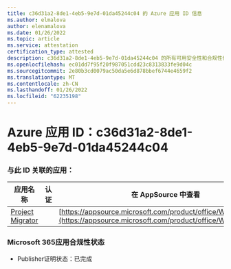 ```yaml
---
title: c36d31a2-8de1-4eb5-9e7d-01da45244c04 的 Azure 应用 ID 信息
ms.author: elmalova
author: elenamalova
ms.date: 01/26/2022
ms.topic: article
ms.service: attestation
certification_type: attested
description: c36d31a2-8de1-4eb5-9e7d-01da45244c04 的所有可用安全性和合规性信息。
ms.openlocfilehash: ec01dd7f95f20f987051cdd23c8313833fe9d04c
ms.sourcegitcommit: 2e80b3cd0079ac50da5e6d878bbef6744e4659f2
ms.translationtype: MT
ms.contentlocale: zh-CN
ms.lasthandoff: 01/26/2022
ms.locfileid: "62235198"
---
```

# <a name="azure-app-id-c36d31a2-8de1-4eb5-9e7d-01da45244c04"></a>Azure 应用 ID：c36d31a2-8de1-4eb5-9e7d-01da45244c04


### <a name="apps-associated-with-this-id"></a>与此 ID 关联的应用：
| **应用名称** | **认证** | **在 AppSource 中查看** |
|--------------|---------------|-----------------------|
| [Project Migrator](https://docs.microsoft.com/microsoft-365-app-certification/forward/WA200003160) |  | [https://appsource.microsoft.com/product/office/WA200003160](https://appsource.microsoft.com/product/office/WA200003160) |

### <a name="microsoft-365-app-compliance-status"></a>Microsoft 365应用合规性状态
- Publisher证明状态：已完成

